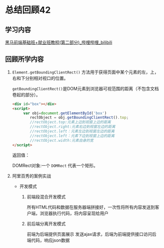 # 总结回顾42

## 学习内容

[黑马前端基础班+就业班教程(第二部分)_哔哩哔哩_bilibili](https://www.bilibili.com/video/BV1gV411q7cz?p=386)

## 回顾所学内容

1. `Element.getBoundingClientRect()` 方法用于获得页面中某个元素的左，上，右和下分别相对视口的位置。 

   `getBoundingClientRect()`是DOM元素到浏览器可视范围的距离（不包含文档卷起的部分）。 

   ```html
   <div id="box"></div>
   <script>
        var obj=document.getElementById('box')
           rectObject = obj.getBoundingClientRect().top;
           //rectObject.top:元素上边到视窗上边的距离
           //rectObject.right:元素右边到视窗左边的距离
           //rectObject.left：元素左边到视窗左边的距离
           //rectObject.left：元素下边到视窗上边的距离
           //rectObject.width:元素自身的宽
   </script>
   ```
   
   返回值：

   DOMRect对象:一个 `DOMRect` 代表一个矩形。

2. 阿里百秀的案例实战

   * 开发模式

     1. 前端段混合开发模式

        所有HTML代码和数据在服务器端拼接好，一次性将所有内容发送到客户端，浏览器执行代码，将内容呈现给用户

     2. 前后端分离开发模式

        前端为后端提供页面展示 发送ajax请求，后端为前端提供接口访问后端代码，响应json数据



